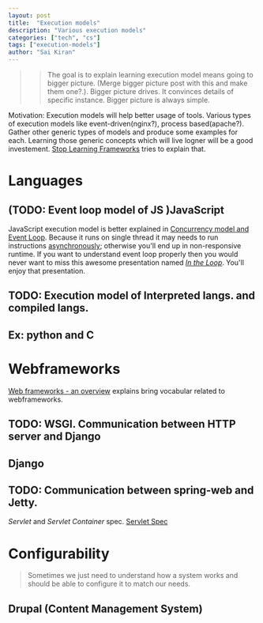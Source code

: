 ```yaml
---
layout: post
title:  "Execution models"
description: "Various execution models"
categories: ["tech", "cs"]
tags: ["execution-models"]
author: "Sai Kiran"
---
```



>> The goal is to explain learning execution model means going to bigger picture. (Merge bigger picture post with this and make them one?.). Bigger picture drives. It convinces details of specific instance. Bigger picture is always simple.


Motivation: Execution models will help better usage of tools.
Various types of execution models like event-driven(nginx?), process based(apache?). Gather other generic types of models and produce some examples for each. Learning those generic concepts which will live logner will be a good investement. [Stop Learning Frameworks](https://sizovs.net/2018/12/17/stop-learning-frameworks/) tries to explain that.

# Languages
## (TODO: Event loop model of JS )JavaScript
JavaScript execution model is better explained in [Concurrency model and Event Loop][Concurrency model and Event Loop].
Because it runs on single thread it may needs to run instructions [asynchronously][asynchronous]; otherwise you'll end up in 
non-responsive runtime. 
If you want to understand event loop properly 
then you would never want to miss this awesome presentation named *[In the Loop][In the Loop]*. 
You'll enjoy that presentation.

## TODO: Execution model of Interpreted langs. and compiled langs.
## Ex: python and C

# Webframeworks
[Web frameworks - an overview](https://www.ionos.com/digitalguide/websites/web-development/web-frameworks-an-overview/) explains bring vocabular related to webframeworks.

## TODO: WSGI. Communication between HTTP server and Django
## Django

## TODO: Communication between spring-web and Jetty.
*Servlet* and *Servlet Container* spec.
[Servlet Spec][Servlet Spec]


# Configurability
> Sometimes we just need to understand how a system works and should be able to configure it to match our needs.

## Drupal (Content Management System)







[Concurrency model and Event Loop]: https://developer.mozilla.org/en-US/docs/Web/JavaScript/EventLoop
[In the Loop]: https://www.youtube.com/watch?v=cCOL7MC4Pl0
[How JavaScript works: Event loop and the rise of Async programming + 5 ways to better coding with async/await]: https://blog.sessionstack.com/how-javascript-works-event-loop-and-the-rise-of-async-programming-5-ways-to-better-coding-with-2f077c4438b5
[PHP execution model vs Python web]: https://blog.xoxzo.com/2012/05/02/php-execution-model-vs-python-web/

[asynchronous]: https://www.webopedia.com/TERM/A/asynchronous.html

[Servlet Spec]: https://jcp.org/aboutJava/communityprocess/final/jsr340/index.html
